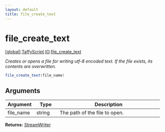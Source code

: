 ```yaml
---
layout: default
title: file_create_text
---
```


# file_create_text

[\[global\]]({{site.baseurl}}/docs/).[TaffyScript]({{site.baseurl}}/docs/TaffyScript/).[IO]({{site.baseurl}}/docs/TaffyScript/IO/).[file_create_text]({{site.baseurl}}/docs/TaffyScript/IO/file_create_text/)

_Creates or opens a file for writing utf-8 encoded text. If the file exists, its contents are overwritten._

```cs
file_create_text(file_name)
```

## Arguments

<table>
  <col width="15%">
  <col width="15%">
  <thead>
    <tr>
      <th>Argument</th>
      <th>Type</th>
      <th>Description</th>
    </tr>
  </thead>
  <tbody>
    <tr>
      <td>file_name</td>
      <td>string</td>
      <td>The path of the file to open.</td>
    </tr>
  </tbody>
</table>

**Returns:** [StreamWriter]({{site.baseurl}}/docs/TaffyScript/IO/StreamWriter)
